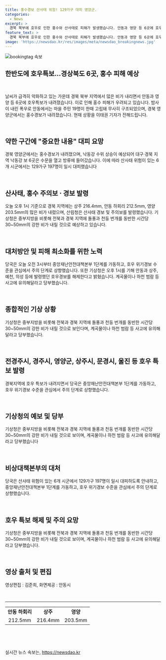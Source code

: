 ```yaml
---
title: 홍수경보 산사태 위험! 129가구 대피 영양군.
categories:
  - News
excerpt: >
  경북 북부에 호우로 인한 홍수와 산사태로 피해가 발생했습니다. 안동과 영양 등 6곳에 호우경보가 내려지고, 안동에서는 마을 주민 19명이 고립되었지만 무사히 구조되었습니다. 낙동강 수위 상승으로 경북 영양군에서는 홍수경보가 내려졌으며, 산사태 위험이 있는 6곳에서는 129가구 197명이 대피했습니다. 중앙재난안전대책본부가 가동되고, 강한 비 속 돌풍과 범람에 유의해야 합니다. (단어 수: 78, 글자 수: 416)
feature_text: >
  경북 북부에 호우로 인한 홍수와 산사태로 피해가 발생했습니다. 안동과 영양 등 6곳에 호우경보가 내려지고, 안동에서는 마을 주민 19명이 고립되었지만 무사히 구조되었습니다. 낙동강 수위 상승으로 경북 영양군에서는 홍수경보가 내려졌으며, 산사태 위험이 있는 6곳에서는 129가구 197명이 대피했습니다. 중앙재난안전대책본부가 가동되고, 강한 비 속 돌풍과 범람에 유의해야 합니다. (단어 수: 78, 글자 수: 416)
image: 'https://newsdao.kr/res/images/meta/newsdao_breakingnews.jpg'
---
```


<p><img src="https://newsdao.kr/res/images/meta/newsdao_breakingnews.jpg" alt="bookingtag 속보" /></p>

<h2>한반도에 호우특보...경상북도 6곳, 홍수 피해 예상</h2>

<p data-ke-size="size16">&nbsp;</p>

<p>날씨가 급격히 악화하고 있는 가운데 경북 북부 지역에서 많은 비가 내리면서 안동과 영양 등 6곳에 호우특보가 내려졌습니다. 이로 인해 홍수 피해가 우려되고 있습니다. 밤사이 내린 폭우로 안동에서는 마을 주민 19명이 한때 고립돼 무사히 구조되었으며, 경북 영양군에서는 홍수경보가 내려졌습니다. 현재 상황을 이태권 기자가 전해드립니다.</p>

<p data-ke-size="size16">&nbsp;</p>

<h2 data-ke-size="size26">약한 구간에 "중요한 내용" 대피 요망</h2>

<p data-ke-size="size16">경북 영양군에서는 홍수경보가 내려졌으며, 낙동강 수위 상승이 예상되어 대구·경북 지역 낙동강 보 6곳은 수문을 열고 방류에 들어갔습니다. 이에 따라 산사태 위험이 있는 6개 시군에서는 129가구 197명이 일시 대피했습니다</p>

<p data-ke-size="size16">&nbsp;</p>

<h2 data-ke-size="size26">산사태, 홍수 주의보 &#8901; 경보 발령</h2>

<p data-ke-size="size16">오늘 오후 1시 기준으로 경북 지역에는 상주 216.4mm, 안동 하회리 212.5mm, 영양 203.5mm의 많은 비가 내렸으며, 산림청은 산사태 경보 및 주의보를 발령했습니다. 기상청은 중부지방을 비롯해 전북과 경북 지역에 돌풍과 천둥 번개를 동반한 시간당 30~50mm의 강한 비가 내릴 것으로 예상하고 있습니다.</p>

<p data-ke-size="size16">&nbsp;</p>

<h2 data-ke-size="size26">대처방안 및 피해 최소화를 위한 노력</h2>

<p data-ke-size="size16">당국은 오늘 오전 3시부터 중앙재난안전대책본부 1단계를 가동하고, 호우 위기경보 수준을 관심에서 주의 단계로 상향했습니다. 또한 기상청은 오후 1시를 기해 안동과 상주, 예천, 의성 등에 발령했던 호우경보를 해제한다고 밝혔습니다. 계곡물이나 하천 범람 등 사고에 유의해달라고 당부했습니다.</p>

<p data-ke-size="size16">&nbsp;</p>

<h2 data-ke-size="size26">종합적인 기상 상황</h2>

<p data-ke-size="size16">기상청은 중부지방을 비롯해 전북과 경북 지역에 돌풍과 천둥 번개를 동반한 시간당 30~50mm의 강한 비가 내릴 것으로 보인다며, 계곡물이나 하천 범람 등 사고에 유의해달라고 당부했습니다.
</p>

<p data-ke-size="size16">&nbsp;</p>

<h2 data-ke-size="size26">전경주시, 경주시, 영양군, 상주시, 문경시, 울진 등 호우 특보 발령</h2>

<p data-ke-size="size16">경북지역에 호우 특보가 내려지면서 당국은 중앙재난안전대책본부 1단계를 가동하고, 호우 위기경보 수준을 관심에서 주의 단계로 상향했습니다.</p>

<p data-ke-size="size16">&nbsp;</p>

<h2 data-ke-size="size26">기상청의 예보 및 당부</h2>

<p data-ke-size="size16">기상청은 중부지방을 비롯해 전북과 경북 지역에 돌풍과 천둥 번개를 동반한 시간당 30~50mm의 강한 비가 내릴 것으로 보이며, 계곡물이나 하천 범람 등 사고에 유의해달라고 당부했습니다</p>

<p data-ke-size="size16">&nbsp;</p>

<h2 data-ke-size="size26">비상대책본부의 대처</h2>

<p data-ke-size="size16">당국은 산사태 위험이 있는 6개 시군에서 129가구 197명이 일시 대피하도록 안내하고, 중앙재난안전대책본부 1단계를 가동하고, 호우 위기경보 수준을 관심에서 주의 단계로 상향했습니다.</p>

<p data-ke-size="size16">&nbsp;</p>

<h2 data-ke-size="size26">호우 특보 해제 및 주의 요망</h2>

<p data-ke-size="size16">기상청은 중부지방을 비롯해 전북과 경북 지역에 돌풍과 천둥 번개를 동반한 시간당 30~50mm의 강한 비가 내릴 것으로 보이며, 계곡물이나 하천 범람 등 사고에 유의해달라고 당부했습니다.</p>

<p data-ke-size="size16">&nbsp;</p>

<h2 data-ke-size="size26">영상 출처 및 편집</h2>

<p data-ke-size="size16">영상편집 : 김준희, 화면제공 : 안동시</p>

<p data-ke-size="size16">&nbsp;</p>

<hr>

<table>
    <tbody>
        <tr>
            <td style="text-align: center; height: 17px;"><b>안동 하회리</b></td>
            <td style="text-align: center; height: 17px;"><b>상주</b></td>
            <td style="text-align: center; height: 17px;"><b>영양</b></td>
        </tr>
        <tr>
            <td style="text-align: center; height: 17px;">212.5mm</td>
            <td style="text-align: center; height: 17px;">216.4mm</td>
            <td style="text-align: center; height: 17px;">203.5mm</td>
        </tr>
    </tbody>
</table>

<p data-ke-size="size16">&nbsp;</p>

<p data-ke-size="size16">&nbsp;</p>
실시간 뉴스 속보는, <a href="https://newsdao.kr" rel="dofollow">https://newsdao.kr</a>


